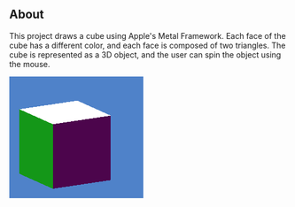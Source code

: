 ## About

This project draws a cube using Apple's Metal Framework. Each face of the cube has a different color, and each face is composed of two triangles. The cube is represented as a 3D object, and the user can spin the object using the mouse.


![Cube](cube.png)
